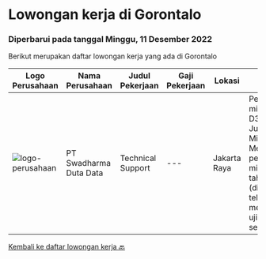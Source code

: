 
  # Lowongan kerja di Gorontalo

  ### Diperbarui pada tanggal Minggu, 11 Desember 2022

  Berikut merupakan daftar lowongan kerja yang ada di Gorontalo

  |Logo Perusahaan | Nama Perusahaan | Judul Pekerjaan | Gaji Pekerjaan | Lokasi | Deskripsi | Tanggal diunggah | Pranala |
  | -------------- | --------------- | --------------- | --------- | --------- | -------------- | ------- | ----------- |
  |![logo-perusahaan](https://image-service-cdn.seek.com.au/0f683dc67275bb803453d1e92fb7cd7b12b824b6/ee4dce1061f3f616224767ad58cb2fc751b8d2dc)|PT Swadharma Duta Data|Technical Support|---|Jakarta Raya|Pendidikan minimum D3/S1 Jurusan IT IPK Minimum 2.75 Memiliki pengalaman minimal 1 tahun (diutamakan) telah berhasil menyelesaikan ujian sertifikasi...|Rabu, 16 November 2022|https://www.jobstreet.co.id/id/job/technical-support-4108019?token=0~66c9dea9-920a-4d32-8f00-5e3859e4703e&sectionRank=1&jobId=jobstreet-id-job-4108019|


  [Kembali ke daftar lowongan kerja 🔙](../README.md#daftar-lowongan-kerja)
  